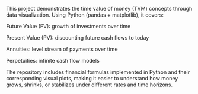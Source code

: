 This project demonstrates the time value of money (TVM) concepts through data visualization. Using Python (pandas + matplotlib), it covers:

Future Value (FV): growth of investments over time

Present Value (PV): discounting future cash flows to today

Annuities: level stream of payments over time

Perpetuities: infinite cash flow models

The repository includes financial formulas implemented in Python and their corresponding visual plots, making it easier to understand how money grows, shrinks, or stabilizes under different rates and time horizons.
